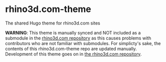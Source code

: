 # rhino3d.com-theme
The shared Hugo theme for rhino3d.com sites

**WARNING**: This theme is manually synced and NOT included as a submodule in the [rhino3d.com repository](https://github.com/mcneel/rhino3d.com) as this causes problems with contributors who are not familiar with submodules.  For simplicty's sake, the contents of this rhino3d.com-theme repo are updated manually.  Development of this theme goes on in [the rhino3d.com repository](https://github.com/mcneel/rhino3d.com).
